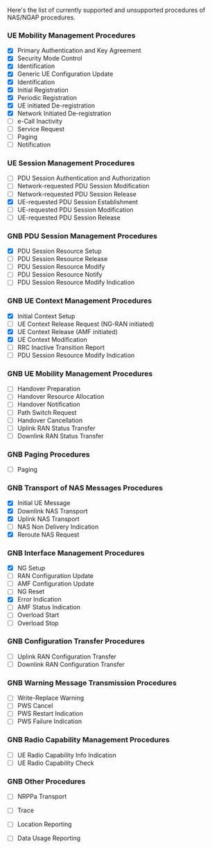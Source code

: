 
Here's the list of currently supported and unsupported procedures of NAS/NGAP procedures.

### UE Mobility Management Procedures
- [x] Primary Authentication and Key Agreement
- [x] Security Mode Control
- [x] Identification
- [x] Generic UE Configuration Update
- [x] Identification
- [x] Initial Registration
- [x] Periodic Registration
- [x] UE initiated De-registration
- [x] Network Initiated De-registration
- [ ] e-Call Inactivity
- [ ] Service Request
- [ ] Paging
- [ ] Notification

### UE Session Management Procedures
- [ ] PDU Session Authentication and Authorization
- [ ] Network-requested PDU Session Modification
- [ ] Network-requested PDU Session Release
- [x] UE-requested PDU Session Establishment
- [ ] UE-requested PDU Session Modification
- [ ] UE-requested PDU Session Release

### GNB PDU Session Management Procedures
- [x] PDU Session Resource Setup
- [ ] PDU Session Resource Release
- [ ] PDU Session Resource Modify
- [ ] PDU Session Resource Notify
- [ ] PDU Session Resource Modify Indication

### GNB UE Context Management Procedures
- [x] Initial Context Setup
- [ ] UE Context Release Request (NG-RAN initiated)
- [x] UE Context Release (AMF initiated)
- [x] UE Context Modification
- [ ] RRC Inactive Transition Report
- [ ] PDU Session Resource Modify Indication

### GNB UE Mobility Management Procedures
- [ ] Handover Preparation
- [ ] Handover Resource Allocation
- [ ] Handover Notification
- [ ] Path Switch Request
- [ ] Handover Cancellation
- [ ] Uplink RAN Status Transfer
- [ ] Downlink RAN Status Transfer

### GNB Paging Procedures
- [ ] Paging

### GNB Transport of NAS Messages Procedures
- [x] Initial UE Message
- [x] Downlink NAS Transport
- [x] Uplink NAS Transport
- [ ] NAS Non Delivery Indication
- [x] Reroute NAS Request

### GNB Interface Management Procedures
- [x] NG Setup
- [ ] RAN Configuration Update
- [ ] AMF Configuration Update
- [ ] NG Reset
- [x] Error Indication
- [ ] AMF Status Indication
- [ ] Overload Start
- [ ] Overload Stop

### GNB Configuration Transfer Procedures
- [ ] Uplink RAN Configuration Transfer
- [ ] Downlink RAN Configuration Transfer

### GNB Warning Message Transmission Procedures
- [ ] Write-Replace Warning
- [ ] PWS Cancel
- [ ] PWS Restart Indication
- [ ] PWS Failure Indication

### GNB Radio Capability Management Procedures
- [ ] UE Radio Capability Info Indication
- [ ] UE Radio Capability Check

### GNB Other Procedures
- [ ] NRPPa Transport
- [ ] Trace
- [ ] Location Reporting
- [ ] Data Usage Reporting

